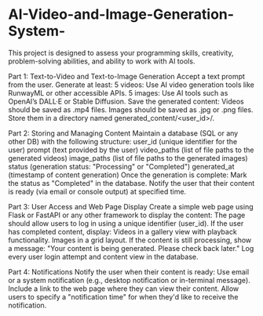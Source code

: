 # AI-Video-and-Image-Generation-System-
This project is designed to assess your programming skills, creativity, problem-solving abilities, and ability to work with AI tools.



Part 1: Text-to-Video and Text-to-Image Generation
Accept a text prompt from the user.
Generate at least:
5 videos: Use AI video generation tools like RunwayML or other accessible APIs.
5 images: Use AI tools such as OpenAI’s DALL·E or Stable Diffusion.
Save the generated content:
Videos should be saved as .mp4 files.
Images should be saved as .jpg or .png files.
Store them in a directory named generated_content/<user_id>/.


Part 2: Storing and Managing Content
Maintain a database (SQL or any other DB) with the following structure:
user_id (unique identifier for the user)
prompt (text provided by the user)
video_paths (list of file paths to the generated videos)
image_paths (list of file paths to the generated images)
status (generation status: "Processing" or "Completed")
generated_at (timestamp of content generation)
Once the generation is complete:
Mark the status as "Completed" in the database.
Notify the user that their content is ready (via email or console output) at specified time.


Part 3: User Access and Web Page Display
Create a simple web page using Flask or FastAPI or any other framework to display the content:
The page should allow users to log in using a unique identifier (user_id).
If the user has completed content, display:
Videos in a gallery view with playback functionality.
Images in a grid layout.
If the content is still processing, show a message:
"Your content is being generated. Please check back later."
Log every user login attempt and content view in the database.


Part 4: Notifications
Notify the user when their content is ready:
Use email or a system notification (e.g., desktop notification or in-terminal message).
Include a link to the web page where they can view their content.
Allow users to specify a "notification time" for when they'd like to receive the notification.
